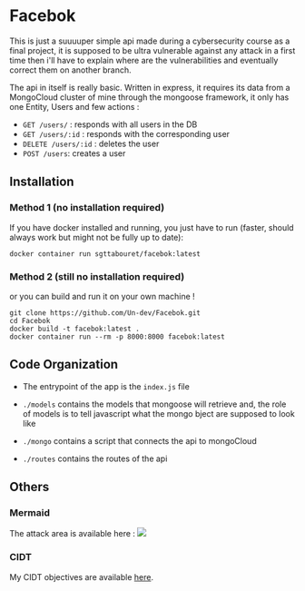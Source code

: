 # Facebok

This is just a suuuuper simple api made during a cybersecurity course as a final project, 
it is supposed to be ultra vulnerable against any attack in a first time then i'll have to explain where are the vulnerabilities and eventually correct them on another branch.

The api in itself is really basic. Written in express, it requires its data from a MongoCloud cluster of mine through the mongoose framework, it only has one Entity, Users and few actions :

* ```GET /users/``` : responds with all users in the DB
* ```GET /users/:id``` : responds with the corresponding user
* ```DELETE /users/:id``` : deletes the user
* ```POST /users```: creates a user


## Installation

### Method 1 (no installation required)

If you have docker installed and running, you just have to run (faster, should always work but might not be fully up to date):

```
docker container run sgttabouret/facebok:latest
```

### Method 2 (still no installation required)

or you can build and run it on your own machine !

```
git clone https://github.com/Un-dev/Facebok.git
cd Facebok
docker build -t facebok:latest .
docker container run --rm -p 8000:8000 facebok:latest
```

## Code Organization

* The entrypoint of the app is the ```index.js``` file

* ```./models``` contains the models that mongoose will retrieve and, the role of models is to tell javascript what the mongo bject are supposed to look like

* ```./mongo``` contains a script that connects the api to mongoCloud

* ```./routes``` contains the routes of the api

## Others

### Mermaid

The attack area is available here : [![](https://mermaid.ink/img/eyJjb2RlIjoiZ3JhcGggVERcbiAgWltHb29nbGUgU2VydmVyc10gLS0-IFkobW9uZ29DbG91ZClcbiAgWSAtLT4gWChBdGxhcyBzZXJ2aWNlcylcbiAgWCAtLT4gVyhTaGFyZWQgQ2x1c3RlcilcbiAgVyAtLT4gVihNb25nb0RCKVxuXG4gIEFbT1NdIC0tPiBCKFdpbmRvd3MvTWFjT3MvTGludXgpXG4gIEIgLS0-IEMoZG9ja2VyKVxuICBDIC0tPiBEW1JFU1QtQVBJXVxuICBEIC0tPiBFJyhHRVQgL3VzZXJzKVxuICBEIC0tPiBGJyhHRVQgL3VzZXJzL2lkKVxuICBEIC0tPiBFKEV4cHJlc3MvTW9uZ29vc2UpXG4gIEUgLS0-IEYoYWN0dWFsIGNvZGUpIFxuXG5cdFx0IiwibWVybWFpZCI6eyJ0aGVtZSI6ImRlZmF1bHQifSwidXBkYXRlRWRpdG9yIjpmYWxzZX0)](https://mermaid-js.github.io/mermaid-live-editor/#/edit/eyJjb2RlIjoiZ3JhcGggVERcbiAgWltHb29nbGUgU2VydmVyc10gLS0-IFkobW9uZ29DbG91ZClcbiAgWSAtLT4gWChBdGxhcyBzZXJ2aWNlcylcbiAgWCAtLT4gVyhTaGFyZWQgQ2x1c3RlcilcbiAgVyAtLT4gVihNb25nb0RCKVxuXG4gIEFbT1NdIC0tPiBCKFdpbmRvd3MvTWFjT3MvTGludXgpXG4gIEIgLS0-IEMoZG9ja2VyKVxuICBDIC0tPiBEW1JFU1QtQVBJXVxuICBEIC0tPiBFJyhHRVQgL3VzZXJzKVxuICBEIC0tPiBGJyhHRVQgL3VzZXJzL2lkKVxuICBEIC0tPiBFKEV4cHJlc3MvTW9uZ29vc2UpXG4gIEUgLS0-IEYoYWN0dWFsIGNvZGUpIFxuXG5cdFx0IiwibWVybWFpZCI6eyJ0aGVtZSI6ImRlZmF1bHQifSwidXBkYXRlRWRpdG9yIjpmYWxzZX0)

### CIDT

My CIDT objectives are available [here](https://github.com/Un-dev/Facebok/blob/master/CIDT.md).